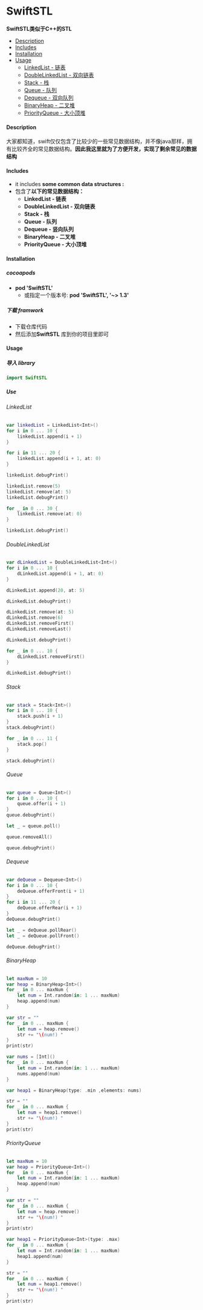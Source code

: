 # SwiftSTL
**SwiftSTL类似于C++的STL**

- [Description](#Description)
- [Includes](#Includes)
- [Installation](#Installation)
- [Usage](#Usage)
  - [LinkedList - 链表](#LinkedList)
  - [DoubleLinkedList - 双向链表](#DoubleLinkedList)
  - [Stack - 栈](#Stack)
  - [Queue - 队列](#Queue)
  - [Dequeue - 双向队列](#Dequeue)
  - [BinaryHeap - 二叉堆](#BinaryHeap)
  - [PriorityQueue - 大小顶堆](#PriorityQueue)



#### Description

大家都知道，swift仅仅包含了比较少的一些常见数据结构，并不像java那样，拥有比较齐全的常见数据结构。**因此我这里就为了方便开发，实现了剩余常见的数据结构**

#### Includes

- it includes **some common data structures :**
- 包含了**以下的常见数据结构：**
  - **LinkedList - 链表**
  - **DoubleLinkedList - 双向链表**
  - **Stack - 栈**
  - **Queue - 队列**
  - **Dequeue - 竖向队列**
  - **BinaryHeap - 二叉堆**
  - **PriorityQueue - 大小顶堆**

#### Installation

##### cocoapods

- **pod 'SwiftSTL'**
  - 或指定一个版本号:  **pod 'SwiftSTL', '~> 1.3'**


##### 下载 framwork

- 下载仓库代码
- 然后添加**SwiftSTL** 库到你的项目里即可

#### Usage

##### 导入 library

```swift
import SwiftSTL
```



##### Use

###### LinkedList

```swift
var linkedList = LinkedList<Int>()
for i in 0 ... 10 {
    linkedList.append(i + 1)
}

for i in 11 ... 20 {
    linkedList.append(i + 1, at: 0)
}

linkedList.debugPrint()

linkedList.remove(5)
linkedList.remove(at: 5)
linkedList.debugPrint()

for _ in 0 ... 30 {
    linkedList.remove(at: 0)
}

linkedList.debugPrint()
```



###### DoubleLinkedList

```swift
var dLinkedList = DoubleLinkedList<Int>()
for i in 0 ... 10 {
    dLinkedList.append(i + 1, at: 0)
}

dLinkedList.append(20, at: 5)

dLinkedList.debugPrint()

dLinkedList.remove(at: 5)
dLinkedList.remove(6)
dLinkedList.removeFirst()
dLinkedList.removeLast()

dLinkedList.debugPrint()

for _ in 0 ... 10 {
    dLinkedList.removeFirst()
}

dLinkedList.debugPrint()
```



###### Stack

```swift
var stack = Stack<Int>()
for i in 0 ... 10 {
    stack.push(i + 1)
}
stack.debugPrint()

for _ in 0 ... 11 {
    stack.pop()
}

stack.debugPrint()
```



###### Queue

```swift
var queue = Queue<Int>()
for i in 0 ... 10 {
    queue.offer(i + 1)
}
queue.debugPrint()

let _ = queue.poll()

queue.removeAll()

queue.debugPrint()
```



###### Dequeue

```swift
var deQueue = Dequeue<Int>()
for i in 0 ... 10 {
    deQueue.offerFront(i + 1)
}
for i in 11 ... 20 {
    deQueue.offerRear(i + 1)
}
deQueue.debugPrint()

let _ = deQueue.pollRear()
let _ = deQueue.pollFront()

deQueue.debugPrint()
```



###### BinaryHeap

```swift
let maxNum = 10
var heap = BinaryHeap<Int>()
for _ in 0 ... maxNum {
    let num = Int.random(in: 1 ... maxNum)
    heap.append(num)
}

var str = ""
for _ in 0 ... maxNum {
    let num = heap.remove()
    str += "\(num!) "
}
print(str)

var nums = [Int]()
for _ in 0 ... maxNum {
    let num = Int.random(in: 1 ... maxNum)
    nums.append(num)
}

var heap1 = BinaryHeap(type: .min ,elements: nums)

str = ""
for _ in 0 ... maxNum {
    let num = heap1.remove()
    str += "\(num!) "
}
print(str)
```



###### PriorityQueue

```swift
let maxNum = 10
var heap = PriorityQueue<Int>()
for _ in 0 ... maxNum {
    let num = Int.random(in: 1 ... maxNum)
    heap.append(num)
}

var str = ""
for _ in 0 ... maxNum {
    let num = heap.remove()
    str += "\(num!) "
}
print(str)

var heap1 = PriorityQueue<Int>(type: .max)
for _ in 0 ... maxNum {
    let num = Int.random(in: 1 ... maxNum)
    heap1.append(num)
}

str = ""
for _ in 0 ... maxNum {
    let num = heap1.remove()
    str += "\(num!) "
}
print(str)
```

